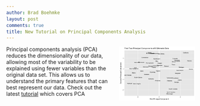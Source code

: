 ```yaml
---
author: Brad Boehmke
layout: post
comments: true
title: New Tutorial on Principal Components Analysis
---
```


<img src="/public/images/analytics/pca/unnamed-chunk-8-1.png"  style="float:right; margin: 2px 0px 0px 10px; width: 40%; height: 40%;" />

Principal components analysis (PCA) reduces the dimensionality of our data, allowing most of the variability to be explained using fewer variables than the original data set. This allows us to understand the primary features that can best represent our data. Check out the latest [tutorial](https://afit-r.github.io/pca) which covers PCA
